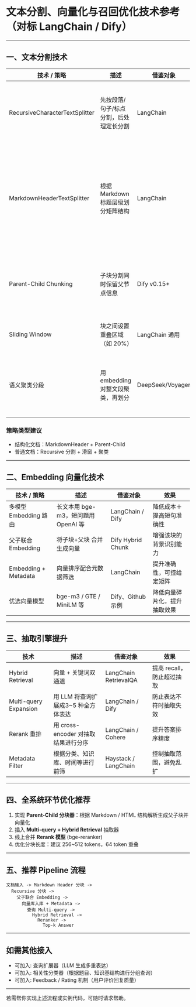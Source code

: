 # 文本分割、向量化与召回优化技术参考（对标 LangChain / Dify）

---

## 一、文本分割技术

| 技术 / 策略                        | 描述                     | 借鉴对象             | 效果                      |
| ------------------------------ | ---------------------- | ---------------- | ----------------------- |
| RecursiveCharacterTextSplitter | 先按段落/句子/标点分割，后处理定长分割   | LangChain        | 保持语义完整，减少信息断裂           |
| MarkdownHeaderTextSplitter     | 根据 Markdown 标题层级划分矩阵结构 | LangChain        | 构建 "主题+段落" 父子结构，有利上下文联系 |
| Parent-Child Chunking          | 子块分割同时保留父节点信息          | Dify v0.15+      | 提升抽取精度＋保持上下文结构          |
| Sliding Window                 | 块之间设置重叠区域（如 20%）       | LangChain 通用     | 减少边界信息丢失                |
| 语义聚类分段                         | 用 embedding 对整文段聚类，再划分 | DeepSeek/Voyager | 分块更自然，精准地选择分割点          |

### 策略类型建议

- 结构化文档：MarkdownHeader + Parent-Child
- 普通文档：Recursive 分割 + 滑窗 + 聚类

---

## 二、Embedding 向量化技术

| 技术 / 策略              | 描述                        | 借鉴对象              | 效果             |
| -------------------- | ------------------------- | ----------------- | -------------- |
| 多模型 Embedding 路由     | 长文本用 bge-m3，短问题用 OpenAI 等 | LangChain / Dify  | 降低成本＋提高短句准确性   |
| 父子联合 Embedding       | 将子块+父块 合并生成向量             | Dify Hybrid Chunk | 增强该块的背景识别能力    |
| Embedding + Metadata | 向量排序配合元数据筛选               | LangChain         | 提升准确性，可控给定矩阵   |
| 优选向量模型               | bge-m3 / GTE / MiniLM 等   | Dify、Github示例     | 降低向量碎片化，提升抽取效果 |

---

## 三、抽取引擎提升

| 技术                    | 描述                        | 借鉴对象                  | 效果               |
| --------------------- | ------------------------- | --------------------- | ---------------- |
| Hybrid Retrieval      | 向量 + 关键词双通道               | LangChain RetrievalQA | 提高 recall，防止超过抽取 |
| Multi-query Expansion | 用 LLM 将查询扩展成3\~5 种全方体表达   | LangChain / Dify      | 防止表达不符时抽取失效      |
| Rerank 重排             | 用 cross-encoder 对抽取结果进行分序 | LangChain / Cohere    | 提升答案排序精度         |
| Metadata Filter       | 根据分类、知识库、时间等进行前筛          | Haystack / LangChain  | 控制抽取范围，避免乱扩      |

---

## 四、全系统环节优化推荐

1. 实现 **Parent-Child 分块器**：根据 Markdown / HTML 结构解析生成父子块并向量化
2. 插入 **Multi-query + Hybrid Retrieval** 抽取器
3. 线上合并 **Rerank 模型** (bge-reranker)
4. 优化分块长度：建议 256\~512 tokens，64 token 重叠

---

## 五、推荐 Pipeline 流程

```
文档输入 -> Markdown Header 分块 ->
  Recursive 分块 ->
    父子联合 Embedding ->
      向量库入库 + Metadata ->
        查询 Multi-query ->
          Hybrid Retrieval ->
            Reranker ->
              Top-k Answer
```

---

## 如需其他接入

- 可加入: 查询扩展器（LLM 生成多重表达）
- 可加入: 相关性分类器（根据题目、知识基结构进行分组查询）
- 可加入: Feedback / Rating 机制（用户评价回复质量）

---

若需帮你实现上述流程或实例代码，可随时请求帮助。


